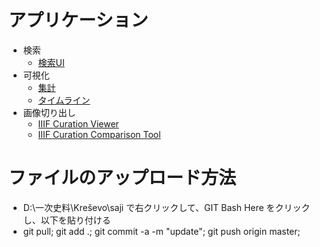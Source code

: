 ﻿# アプリケーション
- 検索
  - [検索UI](https://nakamura196.github.io/min3/#/?u=https://nakamura196.github.io/saji/data/data.json&config=https://nakamura196.github.io/saji/data/config.json)
- 可視化
  - [集計](https://nakamura196.github.io/min3/vis.html?u=https://nakamura196.github.io/saji/data/data.json)
  - [タイムライン](https://nakamura196.github.io/min3/freq.html?u=https://nakamura196.github.io/saji/data/data.json)
- 画像切り出し
  - [IIIF Curation Viewer](http://codh.rois.ac.jp/software/iiif-curation-viewer/demo/?curation=https://raw.githubusercontent.com/nakamura196/saji/master/docs/data/curation.json)
  - [IIIF Curation Comparison Tool](http://diyhistory.org/iiif/search.html?curation=https://raw.githubusercontent.com/nakamura196/saji/master/docs/data/curation.json)

# ファイルのアップロード方法
- D:\一次史料\Kreševo\saji で右クリックして、GIT Bash Here をクリックし、以下を貼り付ける
- git pull; git add .; git commit -a -m "update"; git push origin master;